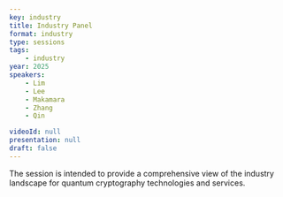 ```yaml
---
key: industry
title: Industry Panel
format: industry
type: sessions
tags:
    - industry
year: 2025
speakers:
    - Lim
    - Lee
    - Makamara
    - Zhang
    - Qin

videoId: null
presentation: null
draft: false
---
```


The session is intended to provide a comprehensive view of the industry landscape for quantum cryptography technologies and services. 